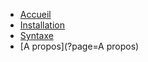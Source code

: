 * [Accueil](?page=Accueil)
* [Installation](?page=Installation)
* [Syntaxe](?page=Syntaxe)
* [A propos](?page=A propos)